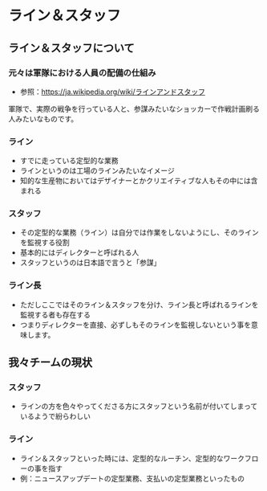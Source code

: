 ライン＆スタッフ
================

ライン＆スタッフについて
-----
### 元々は軍隊における人員の配備の仕組み

* 参照：https://ja.wikipedia.org/wiki/ラインアンドスタッフ

軍隊で、実際の戦争を行っている人と、参謀みたいなショッカーで作戦計画刷る人みたいなものです。

### ライン
- すでに走っている定型的な業務 
- ラインというのは工場のラインみたいなイメージ
- 知的な生産物においてはデザイナーとかクリエイティブな人もその中には含まれる

### スタッフ
- その定型的な業務（ライン）は自分では作業をしないようにし、そのラインを監視する役割
- 基本的にはディレクターと呼ばれる人
- スタッフというのは日本語で言うと「参謀」

### ライン長
- ただしここではそのライン＆スタッフを分け、ライン長と呼ばれるラインを監視する者も存在する
- つまりディレクターを直接、必ずしもそのラインを監視しないという事を意味します。


我々チームの現状
-----
### スタッフ 
- ラインの方を色々やってくださる方にスタッフという名前が付いてしまっているようで紛らわしい

### ライン
- ライン＆スタッフといった時には、定型的なルーチン、定型的なワークフローの事を指す
- 例：ニュースアップデートの定型業務、支払いの定型業務といったもの
